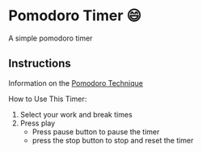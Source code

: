 # Pomodoro Timer :smile:

A simple pomodoro timer

## Instructions

Information on the [Pomodoro Technique](https://en.wikipedia.org/wiki/Pomodoro_Technique)

How to Use This Timer:
1. Select your work and break times
2. Press play
    - Press pause button to pause the timer
    - press the stop button to stop and reset the timer
